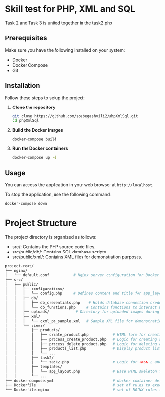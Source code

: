 # Skill test for PHP, XML and SQL

Task 2 and Task 3 is united together in the task2.php

## Prerequisites

Make sure you have the following installed on your system:

- Docker
- Docker Compose
- Git

## Installation

Follow these steps to setup the project:

1. **Clone the repository**

    ```bash
    git clone https://github.com/sozbegashvili2/phpXmlSql.git
    cd phpXmlSql
    ```

2. **Build the Docker images**

    ```bash
    docker-compose build
    ```

3. **Run the Docker containers**

    ```bash
    docker-compose up -d
    ```

## Usage

You can access the application in your web browser at `http://localhost`.

To stop the application, use the following command:

```bash
docker-compose down
```

# Project Structure

The project directory is organized as follows:

- src/: Contains the PHP source code files.
- src/public/db/: Contains SQL database scripts.
- src/public/xml/: Contains XML files for demonstration purposes.

```bash
project-root/
├── nginx/
│   └── default.conf           # Nginx server configuration for Docker
├── src/
│   ├── public/
│   │   ├── configurations/
│   │   │   └── config.php     # Defines content and title for app_layout.php
│   │   ├── db/
│   │   │   ├── db_credentials.php    # Holds database connection credentials
│   │   │   └── db_functions.php     # Contains functions to interact with the database
│   │   ├── uploads/            # Directory for uploaded images during product creation
│   │   ├── xml/
│   │   │   └── cxml_po_sample.xml   # Sample XML file for demonstration
│   │   └── views/
│   │       ├── products/
│   │       │   ├── create_product.php           # HTML form for creating a product
│   │       │   ├── process_create_product.php   # Logic for creating a product record
│   │       │   ├── process_delete_product.php   # Logic for deleting a product record
│   │       │   ├── products_list.php            # Display product list HTML
│   │       │   └── ...
│   │       ├── task2/
│   │       │   └── task2.php                    # Logic for TASK 2 and TASK 3
│   │       ├── templates/
│   │       │   └── app_layout.php               # Base HTML skeleton for the application
│   │       └── ...
├── docker-compose.yml                           # docker container definitions
├── Dockerfile                                   # set of rules to execute in the docker container
└── Dockerfile.nginx                             # set of NGINX rules to execute in the docker container
```

